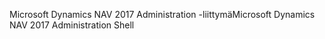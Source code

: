 <span data-ttu-id="dfd3f-101">Microsoft Dynamics NAV 2017 Administration -liittymä</span><span class="sxs-lookup"><span data-stu-id="dfd3f-101">Microsoft Dynamics NAV 2017 Administration Shell</span></span>